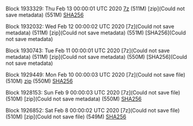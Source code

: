 Block 1933329: Thu Feb 13 00:00:01 UTC 2020 [7z]() (511M) [zip](Could not save metadata) (551M) [SHA256](https://transfer.sh/1XwM3/sha256.txt)

Block 1932032: Wed Feb 12 00:00:02 UTC 2020 [7z](Could not save metadata) (511M) [zip](Could not save metadata) (551M) [SHA256](Could not save metadata)

Block 1930743: Tue Feb 11 00:00:01 UTC 2020 [7z](Could not save metadata) (511M) [zip](Could not save metadata) (550M) [SHA256](Could not save metadata)

Block 1929449: Mon Feb 10 00:00:03 UTC 2020 [7z](Could not save file) (510M) [zip]() (550M) [SHA256]()

Block 1928153: Sun Feb  9 00:00:03 UTC 2020 [7z](Could not save file) (510M) [zip](Could not save metadata) (550M) [SHA256](https://transfer.sh/H28EE/sha256.txt)

Block 1926852: Sat Feb  8 00:00:02 UTC 2020 [7z](Could not save file) (510M) [zip](Could not save file) (549M) [SHA256]()
